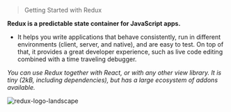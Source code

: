 > Getting Started with Redux

**Redux is a predictable state container for JavaScript apps.** 

- It helps you write applications that behave consistently, run in different environments (client, server, and native), and are easy to test. On top of that, it provides a great developer experience, such as live code editing combined with a time traveling debugger.

_You can use Redux together with React, or with any other view library. It is tiny (2kB, including dependencies), but has a large ecosystem of addons available._

![redux-logo-landscape](https://user-images.githubusercontent.com/86103554/150518268-1b18fb3f-3cb8-4f5a-8deb-dbae6768ff7f.png)
